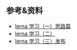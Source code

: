 ## 参考&资料
- [lerna 学习（一）思路篇](https://www.notion.so/lerna-46698561615e401bb0c354b6d80d3cba)
- [lerna 学习（二）](https://www.notion.so/lerna-b9fb718a0ce74664884ea61112938c91)
- [lerna 学习（三）发布](https://www.notion.so/lerna-46698561615e401bb0c354b6d80d3cba)